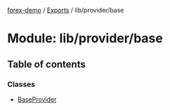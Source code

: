 [forex-demo](../README.md) / [Exports](../modules.md) / lib/provider/base

# Module: lib/provider/base

## Table of contents

### Classes

- [BaseProvider](../classes/lib_provider_base.BaseProvider.md)

